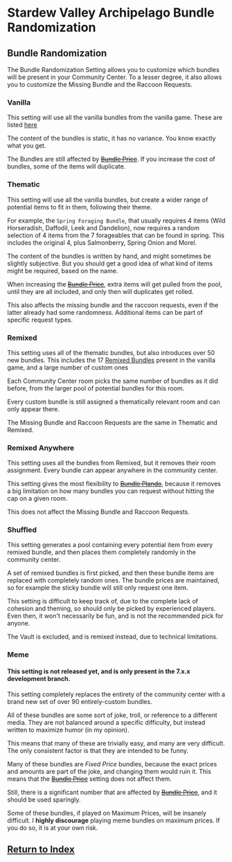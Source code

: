 # Stardew Valley Archipelago Bundle Randomization

## Bundle Randomization

The Bundle Randomization Setting allows you to customize which bundles will be present in your Community Center. To a lesser degree, it also allows you to customize the Missing Bundle and the Raccoon Requests.

### Vanilla

This setting will use all the vanilla bundles from the vanilla game. These are listed [here](https://stardewvalleywiki.com/Bundles)

The content of the bundles is static, it has no variance. You know exactly what you get.

The Bundles are still affected by ~~[Bundle Price](./bundle_price.md)~~. If you increase the cost of bundles, some of the items will duplicate.

### Thematic

This setting will use all the vanilla bundles, but create a wider range of potential items to fit in them, following their theme.

For example, the `Spring Foraging Bundle`, that usually requires 4 items (Wild Horseradish, Daffodil, Leek and Dandelion), now requires a random selection of 4 items from the 7 forageables that can be found in spring. This includes the original 4, plus Salmonberry, Spring Onion and Morel.

The content of the bundles is written by hand, and might sometimes be slightly subjective. But you should get a good idea of what kind of items might be required, based on the name.

When increasing the ~~[Bundle Price](./bundle_price.md)~~, extra items will get pulled from the pool, until they are all included, and only then will duplicates get rolled.

This also affects the missing bundle and the raccoon requests, even if the latter already had some randomness. Additional items can be part of specific request types.

### Remixed

This setting uses all of the thematic bundles, but also introduces over 50 new bundles. This includes the 17 [Remixed Bundles](https://stardewvalleywiki.com/Remixed_Bundles) present in the vanilla game, and a large number of custom ones

Each Community Center room picks the same number of bundles as it did before, from the larger pool of potential bundles for this room.

Every custom bundle is still assigned a thematically relevant room and can only appear there.

The Missing Bundle and Raccoon Requests are the same in Thematic and Remixed.

### Remixed Anywhere

This setting uses all the bundles from Remixed, but it removes their room assignment. Every bundle can appear anywhere in the community center.

This setting gives the most flexibility to ~~[Bundle Plando](./bundle-plando.md)~~, because it removes a big limitation on how many bundles you can request without hitting the cap on a given room.

This does not affect the Missing Bundle and Raccoon Requests.

### Shuffled

This setting generates a pool containing every potential item from every remixed bundle, and then places them completely randomly in the community center.

A set of remixed bundles is first picked, and then these bundle items are replaced with completely random ones. The bundle prices are maintained, so for example the sticky bundle will still only request one item.

This setting is difficult to keep track of, due to the complete lack of cohesion and theming, so should only be picked by experienced players. Even then, it won't necessarily be fun, and is not the recommended pick for anyone.

The Vault is excluded, and is remixed instead, due to technical limitations.

### Meme

#### This setting is not released yet, and is only present in the 7.x.x development branch.

This setting completely replaces the entirety of the community center with a brand new set of over 90 entirely-custom bundles.

All of these bundles are some sort of joke, troll, or reference to a different media. They are not balanced around a specific difficulty, but instead written to maximize humor (in my opinion).

This means that many of these are trivially easy, and many are very difficult. The only consistent factor is that they are intended to be funny.

Many of these bundles are *Fixed Price* bundles, because the exact prices and amounts are part of the joke, and changing them would ruin it. This means that the ~~[Bundle Price](./bundle_price.md)~~ setting does not affect them.

Still, there is a significant number that are affected by ~~[Bundle Price](./bundle_price.md)~~, and it should be used sparingly.

Some of these bundles, if played on Maximum Prices, will be insanely difficult. I **highly discourage** playing meme bundles on maximum prices. If you do so, it is at your own risk.

## [Return to Index](./index.md)
